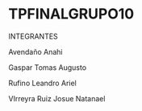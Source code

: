 # TPFINALGRUPO10

INTEGRANTES

Avendaño Anahi

Gaspar Tomas Augusto

Rufino Leandro Ariel

VIrreyra Ruiz Josue Natanael
